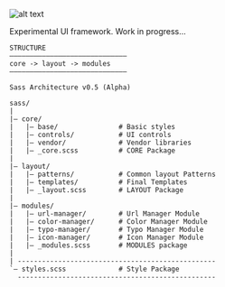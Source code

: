 ![alt text](https://github.com/zemiotic/swan/blob/master/images/logo.png "Swan - User Interface")

Experimental UI framework. Work in progress... 


```
STRUCTURE
–––––––––––––––––––––––––––––
core -> layout -> modules
–––––––––––––––––––––––––––––

Sass Architecture v0.5 (Alpha)

sass/
|
|– core/
|   |– base/               # Basic styles
|   |– controls/           # UI controls
|   |– vendor/             # Vendor libraries
|   |– _core.scss          # CORE Package
|
|– layout/
|   |– patterns/           # Common layout Patterns
|   |– templates/          # Final Templates
|   |– _layout.scss        # LAYOUT Package
|
|– modules/
|   |– url-manager/        # Url Manager Module
|   |– color-manager/      # Color Manager Module
|   |– typo-manager/       # Typo Manager Module
|   |– icon-manager/       # Icon Manager Module
|   |– _modules.scss       # MODULES package
|
| -------------------------------------------------
`– styles.scss             # Style Package
  -------------------------------------------------
```


